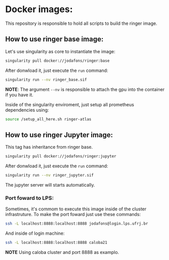 # Docker images:

This repository is responsible to hold all scripts to build the ringer image.

## How to use ringer base image:

Let's use singularity as core to instantiate the image:

```bash
singularity pull docker://jodafons/ringer:base
```

After donwload it, just execute the `run` command:
```bash
singularity run --nv ringer_base.sif
```

**NOTE**: The argument `--nv` is responsible to attach the gpu into the container if you have it.

Inside of the singularity enviroment, just setup all prometheus dependencies using:

```bash
source /setup_all_here.sh ringer-atlas
```


## How to use ringer Jupyter image:

This tag has inheritance from ringer base.

```bash
singularity pull docker://jodafons/ringer:jupyter
```

After donwload it, just execute the `run` command:

```bash
singularity run --nv ringer_jupyter.sif
```
The jupyter server will starts automatically. 

### Port foward to LPS:

Sometimes, it's commom to execute this image inside of the 
cluster infrastruture. To make the port foward just use these commands:

```bash
ssh -L localhost:8888:localhost:8888 jodafons@login.lps.ufrj.br
```

And inside of login machine:
```bash
ssh -L localhost:8888:localhost:8888 caloba21
```

**NOTE** Using caloba cluster and port 8888 as examplo.

